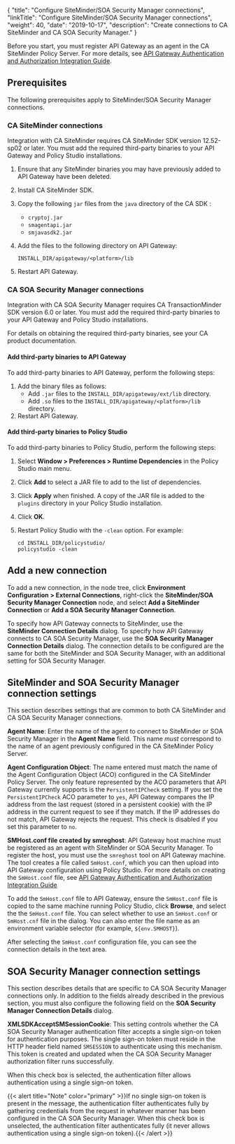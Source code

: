 {
"title": "Configure SiteMinder/SOA Security Manager connections",
"linkTitle": "Configure SiteMinder/SOA Security Manager connections",
"weight": 40,
"date": "2019-10-17",
"description": "Create connections to CA SiteMinder and CA SOA Security Manager."
}

Before you start, you must register API Gateway as an agent in the CA SiteMinder Policy Server. For more details, see
[API Gateway Authentication and Authorization Integration Guide](/bundle/APIGateway_77_AuthAuthIntegrationGuide_allOS_en_HTML5).

## Prerequisites

The following prerequisites apply to SiteMinder/SOA Security Manager connections.

### CA SiteMinder connections

Integration with CA SiteMinder requires CA SiteMinder SDK version 12.52-sp02 or later. You must add the required third-party binaries to your API Gateway and Policy Studio installations.

1. Ensure that any SiteMinder binaries you may have previously added to API Gateway have been deleted.
2. Install CA SiteMinder SDK.
3. Copy the following `jar` files from the `java` directory of the CA SDK :
    * `cryptoj.jar`
    * `smagentapi.jar`
    * `smjavasdk2.jar`
4. Add the files to the following directory on API Gateway:

    ```
    INSTALL_DIR/apigateway/<platform>/lib
    ```

5. Restart API Gateway.

### CA SOA Security Manager connections

Integration with CA SOA Security Manager requires CA TransactionMinder SDK version 6.0 or later. You must add the required third-party binaries to your API Gateway and Policy Studio installations.

For details on obtaining the required third-party binaries, see your CA product documentation.

#### Add third-party binaries to API Gateway

To add third-party binaries to API Gateway, perform the following steps:

1. Add the binary files as follows:
    * Add `.jar` files to the `INSTALL_DIR/apigateway/ext/lib`
        directory.
    * Add `.so` files to the `INSTALL_DIR/apigateway/<platform>/lib` directory.
2. Restart API Gateway.

#### Add third-party binaries to Policy Studio

To add third-party binaries to Policy Studio, perform the following steps:

1. Select **Window > Preferences > Runtime Dependencies**
    in the Policy Studio main menu.
2. Click **Add**
    to select a JAR file to add to the list of dependencies.
3. Click **Apply**
    when finished. A copy of the JAR file is added to the `plugins`
    directory in your Policy Studio installation.
4. Click **OK**.
5. Restart Policy Studio with the `-clean` option. For example:

    ```
    cd INSTALL_DIR/policystudio/
    policystudio -clean
    ```

## Add a new connection

To add a new connection, in the node tree, click **Environment Configuration > External Connections**, right-click the **SiteMinder/SOA Security Manager Connection**
node, and select **Add a SiteMinder Connection** or **Add a SOA Security Manager Connection**.

To specify how API Gateway connects to SiteMinder, use the **SiteMinder Connection Details** dialog. To specify how API Gateway connects to CA SOA Security Manager, use the **SOA Security Manager Connection Details** dialog. The connection details to be configured are the same for both the SiteMinder and SOA Security Manager, with an additional setting for SOA Security Manager.

## SiteMinder and SOA Security Manager connection settings

This section describes settings that are common to both CA SiteMinder and CA SOA Security Manager connections.

**Agent Name**:
Enter the name of the agent to connect to SiteMinder or SOA Security Manager in the **Agent Name** field. This name *must* correspond to the name of an agent previously configured in the CA SiteMinder Policy Server.

**Agent Configuration Object**:
The name entered must match the name of the Agent Configuration Object (ACO) configured in the CA SiteMinder Policy Server. The only feature represented by the ACO parameters that API Gateway currently supports is the `PersistentIPCheck` setting. If you set the `PersistentIPCheck` ACO parameter to `yes`, API Gateway compares the IP address from the last request (stored in a persistent cookie) with the IP address in the current request to see if they match. If the IP addresses do not match, API Gateway rejects the request. This check is disabled if you set this parameter to `no`.

**SMHost.conf file created by smreghost**:
API Gateway host machine must be registered as an agent with SiteMinder or SOA Security Manager. To register the host, you must use the `smreghost`
tool on API Gateway machine. The tool creates a file called `SmHost.conf`, which you can then upload into API Gateway configuration using Policy Studio. For more details on creating the `SmHost.conf` file, see
[API Gateway Authentication and Authorization Integration Guide](/bundle/APIGateway_77_AuthAuthIntegrationGuide_allOS_en_HTML5)

To add the `SmHost.conf` file to API Gateway, ensure the `SmHost.conf` file is copied to the same machine running Policy Studio, click **Browse**, and select the the `SmHost.conf` file. You can select whether to use an `SmHost.conf` or `SmHost.cnf` file in the dialog. You can also enter the file name as an environment variable selector (for example, `${env.SMHOST}`). 

After selecting the `SmHost.conf` configuration file, you can see the connection details in the text area.

## SOA Security Manager connection settings

This section describes details that are specific to CA SOA Security Manager connections only. In addition to the fields already described in the previous section, you must also configure the following field on the **SOA Security Manager Connection Details** dialog.

**XMLSDKAcceptSMSessionCookie**:
This setting controls whether the CA SOA Security Manager authentication filter accepts a single sign-on token for authentication purposes. The single sign-on token must reside in the HTTP header field named `SMSESSION` to authenticate using this mechanism. This token is created and updated when the CA SOA Security Manager authorization filter runs successfully.

When this check box is selected, the authentication filter allows authentication using a single sign-on token.

{{< alert title="Note" color="primary" >}}If no single sign-on token is present in the message, the authentication filter authenticates fully by gathering credentials from the request in whatever manner has been configured in the CA SOA Security Manager. When this check box is unselected, the authentication filter authenticates fully (it never allows authentication using a single sign-on token).{{< /alert >}}
